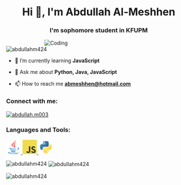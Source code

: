 <h1 align="center">Hi 👋, I'm Abdullah Al-Meshhen</h1>
<h3 align="center">I'm sophomore student in KFUPM</h3>
<img align="right" alt="Coding" width="400" src="https://sithcomputers.com/wp-content/uploads/2021/02/Full-Stack-Developer-1.gif">

<p align="left"> <img src="https://komarev.com/ghpvc/?username=abdullahm424&label=Profile%20views&color=0e75b6&style=flat" alt="abdullahm424" /> </p>

- 🌱 I’m currently learning **JavaScript**

- 💬 Ask me about **Python, Java, JavaScript**

- 📫 How to reach me **abmeshhen@hotmail.com**

<h3 align="left">Connect with me:</h3>
<p align="left">
<a href="https://instagram.com/abdullah.m003" target="blank"><img align="center" src="https://raw.githubusercontent.com/rahuldkjain/github-profile-readme-generator/master/src/images/icons/Social/instagram.svg" alt="abdullah.m003" height="30" width="40" /></a>
</p>

<h3 align="left">Languages and Tools:</h3>
<p align="left"> <a href="https://www.java.com" target="_blank" rel="noreferrer"> <img src="https://raw.githubusercontent.com/devicons/devicon/master/icons/java/java-original.svg" alt="java" width="40" height="40"/> </a> <a href="https://developer.mozilla.org/en-US/docs/Web/JavaScript" target="_blank" rel="noreferrer"> <img src="https://raw.githubusercontent.com/devicons/devicon/master/icons/javascript/javascript-original.svg" alt="javascript" width="40" height="40"/> </a> <a href="https://www.python.org" target="_blank" rel="noreferrer"> <img src="https://raw.githubusercontent.com/devicons/devicon/master/icons/python/python-original.svg" alt="python" width="40" height="40"/> </a> </p>

<p><img align="left" src="https://github-readme-stats.vercel.app/api/top-langs?username=abdullahm424&show_icons=true&locale=en&layout=compact" alt="abdullahm424" /></p>

<p>&nbsp;<img align="center" src="https://github-readme-stats.vercel.app/api?username=abdullahm424&show_icons=true&locale=en" alt="abdullahm424" /></p>

<p><img align="center" src="https://github-readme-streak-stats.herokuapp.com/?user=abdullahm424&" alt="abdullahm424" /></p>
